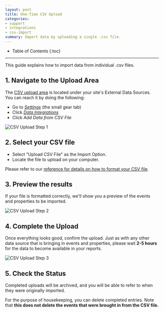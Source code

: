 ```yaml
---
layout: post
title: One-Time CSV Upload
categories:
- support
- integrations
- csv-import
summary: Import data by uploading a single .csv file.
---
```

* Table of Contents
{:toc}
* * *

This guide explains how to import data from individual .csv files.

## 1. Navigate to the Upload Area

The [CSV upload area][csv-new] is located under your site's External Data Sources. You can reach it by doing the following:

* Go to [*Settings*][1] (the small gear tab)
* Click [*Data Integrations*][2]
* Click *Add Data from CSV File*

![CSV Upload Step 1][screenshot-1]

## 2. Select your CSV file

* Select "Upload CSV File" as the Import Option.
* Locate the file to upload on your computer.

Please refer to our [reference for details on how to format your CSV file][file-format].

## 3. Preview the results

If your file is formatted correctly, we'll show you a preview of the events and properties to be imported.

![CSV Upload Step 2][screenshot-2]

## 4. Complete the Upload

Once everything looks good, confirm the upload. Just as with any other data source that is bringing in events and properties, please wait **2-5 hours** for the data to become available in your reports.

![CSV Upload Step 3][screenshot-3]

## 5. Check the Status

Completed uploads will be archived, and you will be able to refer to when they were originally imported.

For the purpose of housekeeping, you can delete completed entries. Note that **this does not delete the events that were brought in from the CSV file.**

[1]: https://app.kissmetrics.com/settings
[2]: https://www.kissmetric.com/external_data
[csv-new]: https://app.kissmetrics.com/external_data/csv.new
[file-format]: /integrations/csv-import

[screenshot-1]: https://s3.amazonaws.com/kissmetrics-support-files/assets/integrations/csv-import/csv-up-1.png
[screenshot-2]: https://s3.amazonaws.com/kissmetrics-support-files/assets/integrations/csv-import/csv-up-2.png
[screenshot-3]: https://s3.amazonaws.com/kissmetrics-support-files/assets/integrations/csv-import/csv-up-3.png
